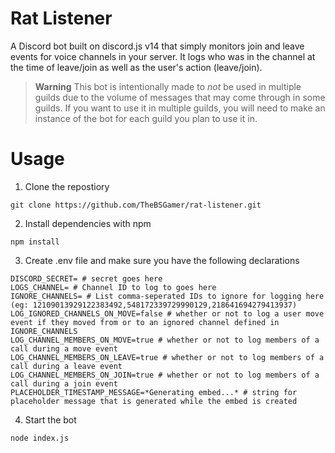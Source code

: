 # Rat Listener

A Discord bot built on discord.js v14 that simply monitors join and leave events for voice channels in your server. It logs who was in the channel at the time of leave/join as well as the user's action (leave/join).

> **Warning**
> This bot is intentionally made to *not* be used in multiple guilds due to the volume of messages that may come through in some guilds. If you want to use it in multiple guilds, you will need to make an instance of the bot for each guild you plan to use it in.

# Usage
1. Clone the repostiory
```
git clone https://github.com/TheBSGamer/rat-listener.git
```
2. Install dependencies with npm
```
npm install
```
3. Create .env file and make sure you have the following declarations
```dotenv
DISCORD_SECRET= # secret goes here
LOGS_CHANNEL= # Channel ID to log to goes here
IGNORE_CHANNELS= # List comma-seperated IDs to ignore for logging here (eg: 12109013929122383492,548172339729990129,218641694279413937)
LOG_IGNORED_CHANNELS_ON_MOVE=false # whether or not to log a user move event if they moved from or to an ignored channel defined in IGNORE_CHANNELS
LOG_CHANNEL_MEMBERS_ON_MOVE=true # whether or not to log members of a call during a move event
LOG_CHANNEL_MEMBERS_ON_LEAVE=true # whether or not to log members of a call during a leave event
LOG_CHANNEL_MEMBERS_ON_JOIN=true # whether or not to log members of a call during a join event
PLACEHOLDER_TIMESTAMP_MESSAGE=*Generating embed...* # string for placeholder message that is generated while the embed is created
```
4. Start the bot
```
node index.js
```
